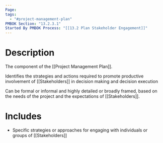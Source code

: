 ```yaml
---
Page:
tags:
  - "#project-management-plan"
PMBOK Section: "13.2.3.1"
Started By PMBOK Process: "[[13.2 Plan Stakeholder Engagement]]"
---
```

# Description
The component of the [[Project Management Plan]].

Identifies the strategies and actions required to promote productive involvement of [[Stakeholders]] in decision making and decision execution

Can be formal or informal and highly detailed or broadly framed, based on the needs of the project and the expectations of [[Stakeholders]].
# Includes
- Specific strategies or approaches for engaging with individuals or groups of [[Stakeholders]]

